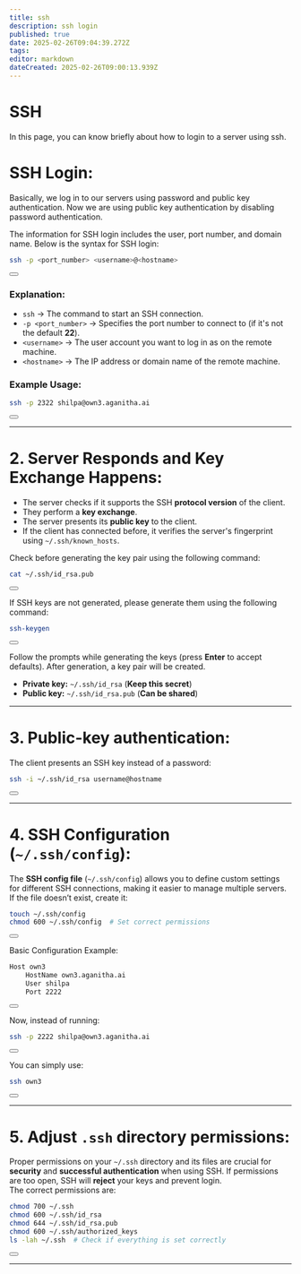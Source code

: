 ```yaml
---
title: ssh
description: ssh login
published: true
date: 2025-02-26T09:04:39.272Z
tags: 
editor: markdown
dateCreated: 2025-02-26T09:00:13.939Z
---
```


# SSH
In this page, you can know briefly about how to login to a server using ssh.
# SSH Login:

Basically, we log in to our servers using password and public key authentication. Now we are using public key authentication by disabling password authentication.

The information for SSH login includes the user, port number, and domain name. Below is the syntax for SSH login:

```sh
ssh -p <port_number> <username>@<hostname>
```
<button onclick="copyToClipboard('ssh -p <port_number> <username>@<hostname>')"></button>

### **Explanation:**

* `ssh` → The command to start an SSH connection.  
* `-p <port_number>` → Specifies the port number to connect to (if it's not the default **22**).  
* `<username>` → The user account you want to log in as on the remote machine.  
* `<hostname>` → The IP address or domain name of the remote machine.  

### **Example Usage:**

```sh
ssh -p 2322 shilpa@own3.aganitha.ai
```
<button onclick="copyToClipboard('ssh -p 2322 shilpa@own3.aganitha.ai')"></button>

---

# 2. Server Responds and Key Exchange Happens:

* The server checks if it supports the SSH **protocol version** of the client.  
* They perform a **key exchange**.  
* The server presents its **public key** to the client.  
* If the client has connected before, it verifies the server's fingerprint using `~/.ssh/known_hosts`.  

Check before generating the key pair using the following command:

```sh
cat ~/.ssh/id_rsa.pub
```
<button onclick="copyToClipboard('cat ~/.ssh/id_rsa.pub')"></button>

If SSH keys are not generated, please generate them using the following command:

```sh
ssh-keygen
```
<button onclick="copyToClipboard('ssh-keygen')"></button>

Follow the prompts while generating the keys (press **Enter** to accept defaults). After generation, a key pair will be created.

* **Private key:** `~/.ssh/id_rsa` (**Keep this secret**)  
* **Public key:** `~/.ssh/id_rsa.pub` (**Can be shared**)  

---

# 3. Public-key authentication:

The client presents an SSH key instead of a password:

```sh
ssh -i ~/.ssh/id_rsa username@hostname
```
<button onclick="copyToClipboard('ssh -i ~/.ssh/id_rsa username@hostname')"></button>

---

# 4. SSH Configuration (`~/.ssh/config`):

The **SSH config file** (`~/.ssh/config`) allows you to define custom settings for different SSH connections, making it easier to manage multiple servers.  
If the file doesn’t exist, create it:

```sh
touch ~/.ssh/config
chmod 600 ~/.ssh/config  # Set correct permissions
```
<button onclick="copyToClipboard('touch ~/.ssh/config\nchmod 600 ~/.ssh/config')"></button>

Basic Configuration Example:

```sh
Host own3
    HostName own3.aganitha.ai
    User shilpa
    Port 2222
```
<button onclick="copyToClipboard('Host own3\n    HostName own3.aganitha.ai\n    User shilpa\n    Port 2222')"></button>

Now, instead of running:

```sh
ssh -p 2222 shilpa@own3.aganitha.ai
```
<button onclick="copyToClipboard('ssh -p 2222 shilpa@own3.aganitha.ai')"></button>

You can simply use:

```sh
ssh own3
```
<button onclick="copyToClipboard('ssh own3')"></button>

---

# 5. Adjust `.ssh` directory permissions:

Proper permissions on your `~/.ssh` directory and its files are crucial for **security** and **successful authentication** when using SSH. If permissions are too open, SSH will **reject** your keys and prevent login.  
The correct permissions are:

```sh
chmod 700 ~/.ssh
chmod 600 ~/.ssh/id_rsa
chmod 644 ~/.ssh/id_rsa.pub
chmod 600 ~/.ssh/authorized_keys
ls -lah ~/.ssh  # Check if everything is set correctly
```
<button onclick="copyToClipboard('chmod 700 ~/.ssh\nchmod 600 ~/.ssh/id_rsa\nchmod 644 ~/.ssh/id_rsa.pub\nchmod 600 ~/.ssh/authorized_keys\nls -lah ~/.ssh')"></button>

---

